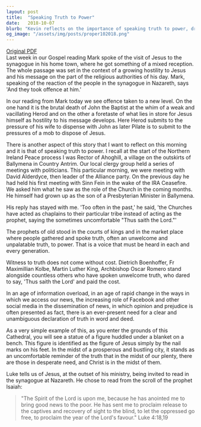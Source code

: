 ```yaml
---
layout: post
title:  "Speaking Truth to Power"
date:   2018-10-07
blurb: "Kevin reflects on the importance of speaking truth to power, drawing parallels between the brutal death of John the Baptist and the challenges Jesus faced. He recalls personal experiences with political figures during the Northern Ireland Peace process and emphasizes the church's role in proclaiming truth. The sermon reminds us of the cost of witnessing truth and the need for a clear declaration of truth in our times."
og_image: "/assets/img/posts/proper102018.png"
---
```

[Original PDF](/assets/pdf/proper102018.pdf)    
Last week in our Gospel reading Mark spoke of the visit of Jesus to the synagogue in his home town, where he got something of a mixed reception. The whole passage was set in the context of a growing hostility to Jesus and his message on the part of the religious authorities of his day. Mark, speaking of the reaction of the people in the synagogue in Nazareth, says 'And they took offence at him.'

In our reading from Mark today we see offence taken to a new level. On the one hand it is the brutal death of John the Baptist at the whim of a weak and vacillating Herod and on the other a foretaste of what lies in store for Jesus himself as hostility to his message develops. Here Herod submits to the pressure of his wife to dispense with John as later Pilate is to submit to the pressures of a mob to dispose of Jesus.

There is another aspect of this story that I want to reflect on this morning and it is that of speaking truth to power. I recall at the start of the Northern Ireland Peace process I was Rector of Ahoghill, a village on the outskirts of Ballymena in Country Antrim. Our local clergy group held a series of meetings with politicians. This particular morning, we were meeting with David Alderdyce, then leader of the Alliance party. On the previous day he had held his first meeting with Sinn Fein in the wake of the IRA Ceasefire. We asked him what he saw as the role of the Church in the coming months. He himself had grown up as the son of a Presbyterian Minister in Ballymena.

His reply has stayed with me. 'Too often in the past,' he said, 'the Churches have acted as chaplains to their particular tribe instead of acting as the prophet, saying the sometimes uncomfortable "Thus saith the Lord."'

The prophets of old stood in the courts of kings and in the market place where people gathered and spoke truth, often an unwelcome and unpalatable truth, to power. That is a voice that must be heard in each and every generation.

Witness to truth does not come without cost. Dietrich Boenhoffer, Fr Maximillian Kolbe, Martin Luther King, Archbishop Oscar Romero stand alongside countless others who have spoken unwelcome truth, who dared to say, 'Thus saith the Lord' and paid the cost.

In an age of information overload, in an age of rapid change in the ways in which we access our news, the increasing role of Facebook and other social media in the dissemination of news, in which opinion and prejudice is often presented as fact, there is an ever-present need for a clear and unambiguous declaration of truth in word and deed.

As a very simple example of this, as you enter the grounds of this Cathedral, you will see a statue of a figure huddled under a blanket on a bench. This figure is identified as the figure of Jesus simply by the nail marks on his feet. In the midst of a prosperous and bustling city, it stands as an uncomfortable reminder of the truth that in the midst of our plenty, there are those in desperate need, and Christ is in the midst of them.

Luke tells us of Jesus, at the outset of his ministry, being invited to read in the synagogue at Nazareth. He chose to read from the scroll of the prophet Isaiah:

> "The Spirit of the Lord is upon me,
> because he has anointed me
> to bring good news to the poor.
> He has sent me to proclaim release to the captives
> and recovery of sight to the blind,
> to let the oppressed go free,
> to proclaim the year of the Lord's favour." Luke 4:18,19
